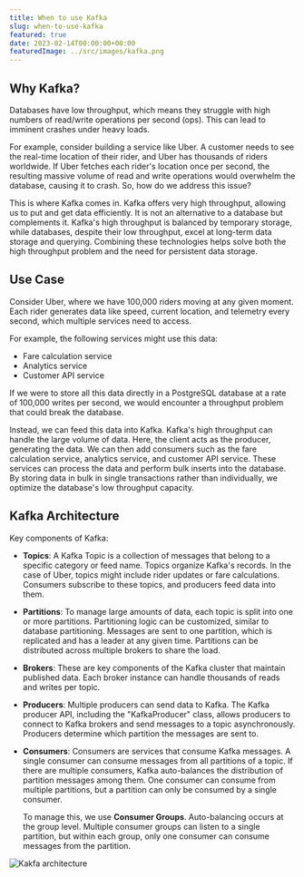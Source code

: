 ```yaml
---
title: When to use Kafka
slug: when-to-use-kafka
featured: true
date: 2023-02-14T00:00:00+00:00
featuredImage: ../src/images/kafka.png
---
```


## Why Kafka?

Databases have low throughput, which means they struggle with high numbers of read/write operations per second (ops). This can lead to imminent crashes under heavy loads.

For example, consider building a service like Uber. A customer needs to see the real-time location of their rider, and Uber has thousands of riders worldwide. If Uber fetches each rider's location once per second, the resulting massive volume of read and write operations would overwhelm the database, causing it to crash. So, how do we address this issue?

This is where Kafka comes in. Kafka offers very high throughput, allowing us to put and get data efficiently. It is not an alternative to a database but complements it. Kafka's high throughput is balanced by temporary storage, while databases, despite their low throughput, excel at long-term data storage and querying. Combining these technologies helps solve both the high throughput problem and the need for persistent data storage.

## Use Case

Consider Uber, where we have 100,000 riders moving at any given moment. Each rider generates data like speed, current location, and telemetry every second, which multiple services need to access.

For example, the following services might use this data:

- Fare calculation service
- Analytics service
- Customer API service

If we were to store all this data directly in a PostgreSQL database at a rate of 100,000 writes per second, we would encounter a throughput problem that could break the database.

Instead, we can feed this data into Kafka. Kafka's high throughput can handle the large volume of data. Here, the client acts as the producer, generating the data. We can then add consumers such as the fare calculation service, analytics service, and customer API service. These services can process the data and perform bulk inserts into the database. By storing data in bulk in single transactions rather than individually, we optimize the database's low throughput capacity.

## Kafka Architecture

Key components of Kafka:

- **Topics**:
  A Kafka Topic is a collection of messages that belong to a specific category or feed name. Topics organize Kafka's records. In the case of Uber, topics might include rider updates or fare calculations. Consumers subscribe to these topics, and producers feed data into them.

- **Partitions**:
  To manage large amounts of data, each topic is split into one or more partitions. Partitioning logic can be customized, similar to database partitioning. Messages are sent to one partition, which is replicated and has a leader at any given time. Partitions can be distributed across multiple brokers to share the load.

- **Brokers**:
  These are key components of the Kafka cluster that maintain published data. Each broker instance can handle thousands of reads and writes per topic.

- **Producers**:
  Multiple producers can send data to Kafka. The Kafka producer API, including the "KafkaProducer" class, allows producers to connect to Kafka brokers and send messages to a topic asynchronously. Producers determine which partition the messages are sent to.

- **Consumers**:
  Consumers are services that consume Kafka messages. A single consumer can consume messages from all partitions of a topic. If there are multiple consumers, Kafka auto-balances the distribution of partition messages among them. One consumer can consume from multiple partitions, but a partition can only be consumed by a single consumer.

  To manage this, we use **Consumer Groups**. Auto-balancing occurs at the group level. Multiple consumer groups can listen to a single partition, but within each group, only one consumer can consume messages from the partition.

![Kakfa architecture](/images/blogs/kafka-architecture.png)
